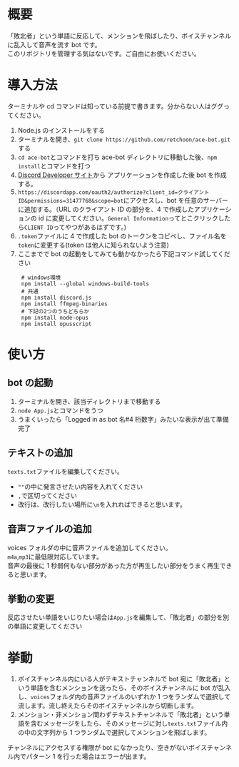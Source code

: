 # 概要

「敗北者」という単語に反応して、メンションを飛ばしたり、ボイスチャンネルに乱入して音声を流す bot です。  
このリポジトリを管理する気はないです。ご自由にお使いください。

# 導入方法

ターミナルや cd コマンドは知っている前提で書きます。分からない人はググってください。

1. Node.js のインストールをする
2. ターミナルを開き、`git clone https://github.com/retchoon/ace-bot.git`する
3. `cd ace-bot`とコマンドを打ち ace-bot ディレクトリに移動した後、`npm install`とコマンドを打つ
4. [Discord Developer サイト](https://discordapp.com/developers/applications/)から アプリケーションを作成した後 bot を作成する。
5. `https://discordapp.com/oauth2/authorize?client_id=クライアントID&permissions=31477768&scope=bot`にアクセスし、bot を任意のサーバーに追加する。（URL のクライアント ID の部分を、4 で作成したアプリケーションの id に変更してください。`General Information`ってとこクリックしたら`CLIENT ID`ってやつがあるはずです。)
6. `.token`ファイルに 4 で作成した bot のトークンをコピペし、ファイル名を`token`に変更する(token は他人に知られないよう注意)
7. ここまでで bot の起動をしてみても動かなかったら下記コマンド試してください
   ```shell
    # windows環境
    npm install --global windows-build-tools
    # 共通
    npm install discord.js
    npm install ffmpeg-binaries
    # 下記の2つのうちどちらか
    npm install node-opus
    npm install opusscript
   ```

# 使い方

## bot の起動

1. ターミナルを開き、該当ディレクトリまで移動する
2. `node App.js`とコマンドをうつ
3. うまくいったら「Logged in as bot 名#4 桁数字」みたいな表示が出て準備完了

## テキストの追加

`texts.txt`ファイルを編集してください。

- `""`の中に発言させたい内容を入れてください
- `,`で区切ってください
- 改行は、改行したい場所に`\n`を入れればできると思います。

## 音声ファイルの追加

voices フォルダの中に音声ファイルを追加してください。  
`m4a`,`mp3`に最低限対応しています。  
音声の最後に 1 秒弱何もない部分があった方が再生したい部分をうまく再生できると思います。

## 挙動の変更

反応させたい単語をいじりたい場合は`App.js`を編集して、「敗北者」の部分を別の単語に変更してください

# 挙動

1. ボイスチャンネル内にいる人がテキストチャンネルで bot 宛に「敗北者」という単語を含むメンションを送ったら、そのボイスチャンネルに bot が乱入し、`voices`フォルダ内の音声ファイルのいずれか 1 つをランダムで選択して流します。流し終えたらそのボイスチャンネルから切断します。
2. メンション・非メンション問わずテキストチャンネルで「敗北者」という単語を含むメッセージをしたら、そのメッセージに対し`texts.txt`ファイル内の中の文字列から 1 つランダムで選択してメンションを飛ばします。

チャンネルにアクセスする権限が bot になかったり、空きがないボイスチャンネル内でパターン 1 を行った場合はエラーが出ます。
